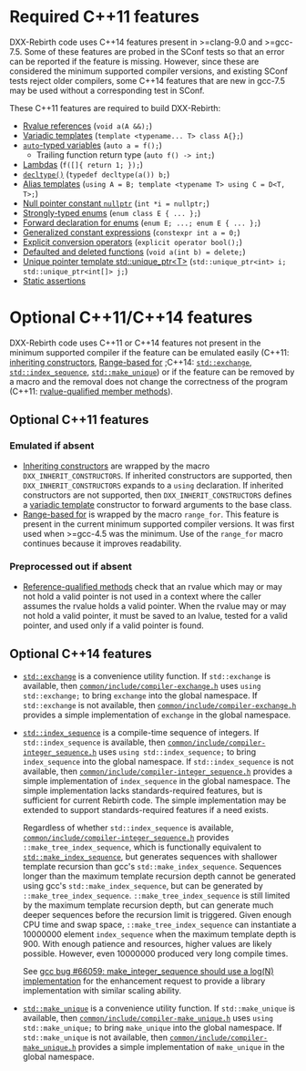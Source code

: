 # Required C++11 features
DXX-Rebirth code uses C++14 features present in >=clang-9.0 and >=gcc-7.5.  Some of these features are probed in the SConf tests so that an error can be reported if the feature is missing.  However, since these are considered the minimum supported compiler versions, and existing SConf tests reject older compilers, some C++14 features that are new in gcc-7.5 may be used without a corresponding test in SConf.

These C++11 features are required to build DXX-Rebirth:

* [Rvalue references][cppr:cpp/language/reference]
(`void a(A &&);`)
* [Variadic templates][cppr:cpp/language/parameter_pack]
(`template <typename... T> class A{};`)
* [`auto`-typed variables][cppr:cpp/language/auto]
(`auto a = f();`)
    * Trailing function return type (`auto f() -> int;`)
* [Lambdas][cppr:cpp/language/lambda]
(`f([]{ return 1; });`)
* [`decltype()`][cppr:cpp/language/decltype]
(`typedef decltype(a()) b;`)
* [Alias templates][cppr:cpp/language/type_alias]
(`using A = B;
template <typename T> using C = D<T, T>;`)
* [Null pointer constant `nullptr`][cppr:cpp/language/nullptr]
(`int *i = nullptr;`)
* [Strongly-typed enums][scppr:enum class]
(`enum class E { ... };`)
* [Forward declaration for enums][scppr:enum fwd]
(`enum E;
...;
enum E { ... };`)
* [Generalized constant expressions][cppr:cpp/language/constexpr]
(`constexpr int a = 0;`)
* [Explicit conversion operators][cppr:cpp/language/cast_operator]
(`explicit operator bool();`)
* [Defaulted and deleted functions][cppr:cpp/language/function#Function_definition]
(`void a(int b) = delete;`)
* [Unique pointer template std::unique\_ptr<T\>][cppr:cpp/memory/unique_ptr]
(`std::unique_ptr<int> i;
std::unique_ptr<int[]> j;`)
* [Static assertions][cppr:cpp/language/static_assert]

# Optional C++11/C++14 features
DXX-Rebirth code uses C++11 or C++14 features not present in the minimum supported compiler if the feature can be emulated easily (C++11: [inheriting constructors][cppr:cpp/language/using_declaration], [Range-based for][cppr:cpp/language/range-for] ;C++14: [`std::exchange`][cppr:cpp/utility/exchange], [`std::index_sequence`][cppr:cpp/utility/integer_sequence], [`std::make_unique`][cppr:cpp/memory/unique_ptr/make_unique]) or if the feature can be removed by a macro and the removal does not change the correctness of the program (C++11: [rvalue-qualified member methods][scppr:rvalue method]).

## Optional C++11 features
### Emulated if absent

* [Inheriting constructors][cppr:cpp/language/using_declaration] are wrapped by the macro `DXX_INHERIT_CONSTRUCTORS`.
If inherited constructors are supported, then `DXX_INHERIT_CONSTRUCTORS` expands to a `using` declaration.
If inherited constructors are not supported, then `DXX_INHERIT_CONSTRUCTORS` defines a [variadic template][cppr:cpp/language/parameter_pack] constructor to forward arguments to the base class.
* [Range-based for][cppr:cpp/language/range-for] is wrapped by the macro `range_for`.
This feature is present in the current minimum supported compiler versions.
It was first used when >=gcc-4.5 was the minimum.
Use of the `range_for` macro continues because it improves readability.

### Preprocessed out if absent

* [Reference-qualified methods][scppr:rvalue method] check that an rvalue which may or may not hold a valid pointer is not used in a context where the caller assumes the rvalue holds a valid pointer.
When the rvalue may or may not hold a valid pointer, it must be saved to an lvalue, tested for a valid pointer, and used only if a valid pointer is found.

## Optional C++14 features
* [`std::exchange`][cppr:cpp/utility/exchange] is a convenience utility function.
If `std::exchange` is available, then [`common/include/compiler-exchange.h`][src:compiler-exchange.h] uses `using std::exchange;` to bring `exchange` into the global namespace.
If `std::exchange` is not available, then [`common/include/compiler-exchange.h`][src:compiler-exchange.h] provides a simple implementation of `exchange` in the global namespace.
* [`std::index_sequence`][cppr:cpp/utility/integer_sequence] is a compile-time sequence of integers.
If `std::index_sequence` is available, then [`common/include/compiler-integer_sequence.h`][src:compiler-integer_sequence.h] uses `using std::index_sequence;` to bring `index_sequence` into the global namespace.
If `std::index_sequence` is not available, then [`common/include/compiler-integer_sequence.h`][src:compiler-integer_sequence.h] provides a simple implementation of `index_sequence` in the global namespace.  The simple implementation lacks standards-required features, but is sufficient for current Rebirth code.  The simple implementation may be extended to support standards-required features if a need exists.

	Regardless of whether `std::index_sequence` is available, [`common/include/compiler-integer_sequence.h`][src:compiler-integer_sequence.h] provides `::make_tree_index_sequence`, which is functionally equivalent to [`std::make_index_sequence`][scppr:make_integer_sequence], but generates sequences with shallower template recursion than gcc's `std::make_index_sequence`.  Sequences longer than the maximum template recursion depth cannot be generated using gcc's `std::make_index_sequence`, but can be generated by `::make_tree_index_sequence`.  `::make_tree_index_sequence` is still limited by the maximum template recursion depth, but can generate much deeper sequences before the recursion limit is triggered.  Given enough CPU time and swap space, `::make_tree_index_sequence` can instantiate a 10000000 element `index_sequence` when the maximum template depth is 900.  With enough patience and resources, higher values are likely possible.  However, even 10000000 produced very long compile times.

    See [gcc bug #66059: make\_integer\_sequence should use a log(N) implementation][gccbug:66059] for the enhancement request to provide a library implementation with similar scaling ability.

* [`std::make_unique`][cppr:cpp/memory/unique_ptr/make_unique] is a convenience utility function.
If `std::make_unique` is available, then [`common/include/compiler-make_unique.h`][src:compiler-make_unique.h] uses `using std::make_unique;` to bring `make_unique` into the global namespace.
If `std::make_unique` is not available, then [`common/include/compiler-make_unique.h`][src:compiler-make_unique.h] provides a simple implementation of `make_unique` in the global namespace.

[cppr:cpp/language/reference]: https://en.cppreference.com/w/cpp/language/reference
[cppr:cpp/language/parameter_pack]: https://en.cppreference.com/w/cpp/language/parameter_pack
[cppr:cpp/language/auto]: https://en.cppreference.com/w/cpp/language/auto
[cppr:cpp/language/lambda]: https://en.cppreference.com/w/cpp/language/lambda
[cppr:cpp/language/decltype]: https://en.cppreference.com/w/cpp/language/decltype
[cppr:cpp/language/type_alias]: https://en.cppreference.com/w/cpp/language/type_alias
[cppr:cpp/language/nullptr]: https://en.cppreference.com/w/cpp/language/nullptr
[scppr:enum class]: https://en.cppreference.com/w/cpp/language/enum#Scoped_enumerations.28since_C.2B.2B11.29
[scppr:enum fwd]: https://en.cppreference.com/w/cpp/language/enum#Unscoped_enumeration
[cppr:cpp/language/constexpr]: https://en.cppreference.com/w/cpp/language/constexpr
[cppr:cpp/language/cast_operator]: https://en.cppreference.com/w/cpp/language/cast_operator
[cppr:cpp/language/function#Function_definition]: https://en.cppreference.com/w/cpp/language/function#Function_definition
[cppr:cpp/memory/unique_ptr]: https://en.cppreference.com/w/cpp/memory/unique_ptr
[cppr:cpp/utility/exchange]: https://en.cppreference.com/w/cpp/utility/exchange
[cppr:cpp/utility/integer_sequence]: https://en.cppreference.com/w/cpp/utility/integer_sequence
[cppr:cpp/memory/unique_ptr/make_unique]: https://en.cppreference.com/w/cpp/memory/unique_ptr/make_unique
[scppr:rvalue method]: https://en.cppreference.com/w/cpp/language/member_functions#const-.2C_volatile-.2C_and_ref-qualified_member_functions
[cppr:cpp/language/using_declaration]: https://en.cppreference.com/w/cpp/language/using_declaration
[cppr:cpp/language/range-for]: https://en.cppreference.com/w/cpp/language/range-for
[cppr:cpp/language/static_assert]: https://en.cppreference.com/w/cpp/language/static_assert
[src:compiler-exchange.h]: ../common/include/compiler-exchange.h
[src:compiler-integer_sequence.h]: ../common/include/compiler-integer_sequence.h
[scppr:make_integer_sequence]: https://en.cppreference.com/w/cpp/utility/integer_sequence#Helper_templates
[gccbug:66059]: https://gcc.gnu.org/bugzilla/show_bug.cgi?id=66059
[src:compiler-make_unique.h]: ../common/include/compiler-make_unique.h
